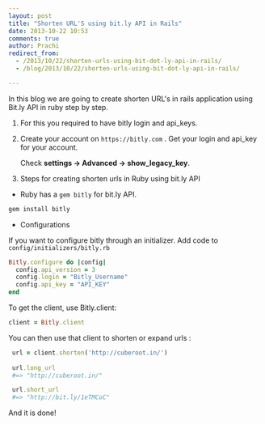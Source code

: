 ```yaml
---
layout: post
title: "Shorten URL'S using bit.ly API in Rails"
date: 2013-10-22 10:53
comments: true
author: Prachi
redirect_from: 
  - /2013/10/22/shorten-urls-using-bit-dot-ly-api-in-rails/
  - /blog/2013/10/22/shorten-urls-using-bit-dot-ly-api-in-rails/

---
```


In this blog we are going to create shorten URL's in rails application using Bit.ly API in ruby step by step.


1. For this you required to have bitly login and api_keys.

2. Create your account on `https://bitly.com` . Get your login and api_key for your account. 

    Check **settings -> Advanced -> show_legacy_key**.
    
3. Steps for creating shorten urls in Ruby using bit.ly API

  - Ruby has a `gem bitly` for bit.ly API. 

<!-- more -->

```ruby
gem install bitly
```
  
  * Configurations

If you want to configure bitly through an initializer. Add code to `config/initializers/bitly.rb`

```ruby
Bitly.configure do |config|
  config.api_version = 3
  config.login = "Bitly_Username"
  config.api_key = "API_KEY"
end
```

To get the client, use Bitly.client:

```ruby
client = Bitly.client
```

You can then use that client to shorten or expand urls :

```ruby
 url = client.shorten('http://cuberoot.in/')
  
 url.long_url
 #=> "http://cuberoot.in/"

 url.short_url
 #=> "http://bit.ly/1eTMCoC"
```

And it is done!
